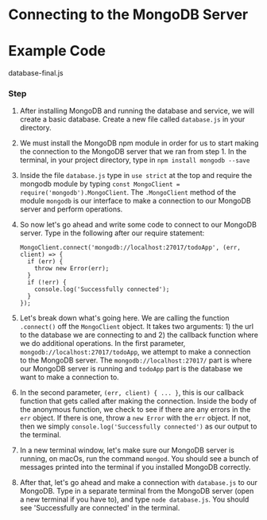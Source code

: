 # Connecting to the MongoDB Server

# Example Code

database-final.js

### Step

1.  After installing MongoDB and running the database and service, we will create a basic database. Create a new file called `database.js` in your directory.

2.  We must install the MongoDB npm module in order for us to start making the connection to the MongoDB server that we ran from step 1. In the terminal, in your project directory, type in `npm install mongodb --save`

3.  Inside the file `database.js` type in `use strict` at the top and require the mongodb module by typing `const MongoClient = require('mongodb').MongoClient`. The `.MongoClient` method of the module `mongodb` is our interface to make a connection to our MongoDB server and perform operations.

4.  So now let's go ahead and write some code to connect to our MongoDB server. Type in the following after our require statement:

    ```
    MongoClient.connect('mongodb://localhost:27017/todoApp', (err, client) => {
      if (err) {
        throw new Error(err);
      }
      if (!err) {
        console.log('Successfully connected');
      }
    });
    ```

5.  Let's break down what's going here. We are calling the function `.connect()` off the `MongoClient` object. It takes two arguments: 1) the url to the database we are connecting to and 2) the callback function where we do additional operations. In the first parameter, `mongodb://localhost:27017/todoApp`, we attempt to make a connection to the MongoDB server. The `mongodb://localhost:27017/` part is where our MongoDB server is running and `todoApp` part is the database we want to make a connection to.

6.  In the second parameter, `(err, client) { ... }`, this is our callback function that gets called after making the connection. Inside the body of the anonymous function, we check to see if there are any errors in the `err` object. If there is one, throw a `new Error` with the `err` object. If not, then we simply `console.log('Successfully connected')` as our output to the terminal.

7.  In a new terminal window, let's make sure our MongoDB server is running, on macOs, run the command `mongod`. You should see a bunch of messages printed into the terminal if you installed MongoDB correctly.

8.  After that, let's go ahead and make a connection with `database.js` to our MongoDB. Type in a separate terminal from the MongoDB server (open a new terminal if you have to), and type `node database.js`. You should see 'Successfully are connected' in the terminal.
